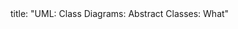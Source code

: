 <frontmatter>
title: "UML: Class Diagrams: Abstract Classes: What"
</frontmatter>

<include src="navbar.md" boilerplate />

<include src="unit-inPage-asFlat.md" boilerplate />